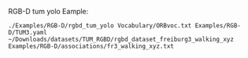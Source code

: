RGB-D tum yolo Eample:

```
./Examples/RGB-D/rgbd_tum_yolo Vocabulary/ORBvoc.txt Examples/RGB-D/TUM3.yaml ~/Downloads/datasets/TUM_RGBD/rgbd_dataset_freiburg3_walking_xyz Examples/RGB-D/associations/fr3_walking_xyz.txt
```


